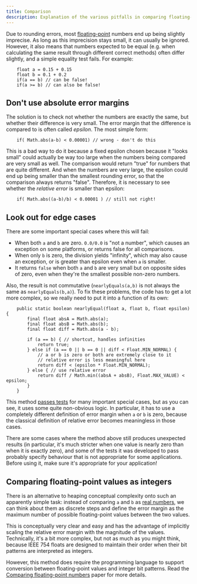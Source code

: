 ```yaml
--- 
title: Comparison
description: Explanation of the various pitfalls in comparing floating-point numbers.
---
```


Due to rounding errors, most [floating-point](/formats/fp/) numbers end up being slightly imprecise. As long as this
imprecision stays small, it can usually be ignored. However, it also means that numbers expected
to be equal (e.g. when calculating the same result through different correct methods) often differ
slightly, and a simple equality test fails. For example:

		float a = 0.15 + 0.15
		float b = 0.1 + 0.2
		if(a == b) // can be false!
		if(a >= b) // can also be false!

Don't use absolute error margins
--------------------------------
The solution is to check not whether the numbers are exactly the same, but whether their difference is
very small. The error margin that the difference is compared to is often called *epsilon*. 
The most simple form:

		if( Math.abs(a-b) < 0.00001) // wrong - don't do this

This is a bad way to do it because a fixed epsilon chosen because it "looks small" could actually be way too
large when the numbers being compared are very small as well. The comparison would return "true" for numbers that are quite different. And when the numbers are very large, the epsilon
could end up being smaller than the smallest rounding error, so that the comparison always returns "false".
Therefore, it is necessary to see whether the *relative error* is smaller than epsilon:

		if( Math.abs((a-b)/b) < 0.00001 ) // still not right!

Look out for edge cases
-----------------------
There are some important special cases where this will fail: 

* When both `a` and `b` are zero. `0.0/0.0` is "not a number", which causes an exception on some platforms, or returns false for all comparisons. 
* When only `b` is zero, the division yields "infinity", which may also cause an exception, or is greater than epsilon even when `a` is smaller. 
* It returns `false` when both `a` and `b` are very small but on opposite sides of zero, even when they're the smallest possible non-zero numbers.

Also, the result is not commutative (`nearlyEquals(a,b)` is not always the same as `nearlyEquals(b,a)`). To fix these problems, the code has to get a lot more complex, so we really need to put it into a function of its own:

		public static boolean nearlyEqual(float a, float b, float epsilon) {
			final float absA = Math.abs(a);
			final float absB = Math.abs(b);
			final float diff = Math.abs(a - b);

			if (a == b) { // shortcut, handles infinities
				return true;
			} else if (a == 0 || b == 0 || diff < Float.MIN_NORMAL) {
				// a or b is zero or both are extremely close to it
				// relative error is less meaningful here
				return diff < (epsilon * Float.MIN_NORMAL);
			} else { // use relative error
				return diff / Math.min((absA + absB), Float.MAX_VALUE) < epsilon;
			}
		}


This method [passes tests](../NearlyEqualsTest.java) for many important special cases, but as you can see, it
uses some quite non-obvious logic. In particular, it has to use a completely different definition of error margin
when `a` or `b` is zero, because the classical definition of relative error becomes meaningless in those cases.

There are some cases where the method above still produces unexpected results (in particular, it's much stricter when one value is nearly zero than when it is exactly zero), and some of the tests
it was developed to pass probably specify behaviour that is not appropriate for some applications. Before using it, make sure it's appropriate for your application!

Comparing floating-point values as integers
-------------------------------------------
There is an alternative to heaping conceptual complexity onto such an apparently simple task: instead of comparing `a` and `b` as [real numbers](http://en.wikipedia.org/wiki/Real_numbers), we can think about them as discrete steps and define the error margin as the maximum number of possible floating-point values between the two values. 

This is conceptually very clear and easy and has the advantage of implicitly scaling the relative error margin with the magnitude of the values. Technically, it's a bit more complex, but not as much as you might think, because IEEE 754 floats are designed to maintain their order when their bit patterns are interpreted as integers.

However, this method does require the programming language to support conversion between floating-point values and integer bit patterns. Read the [Comparing floating-point numbers](/references/) paper for more details.